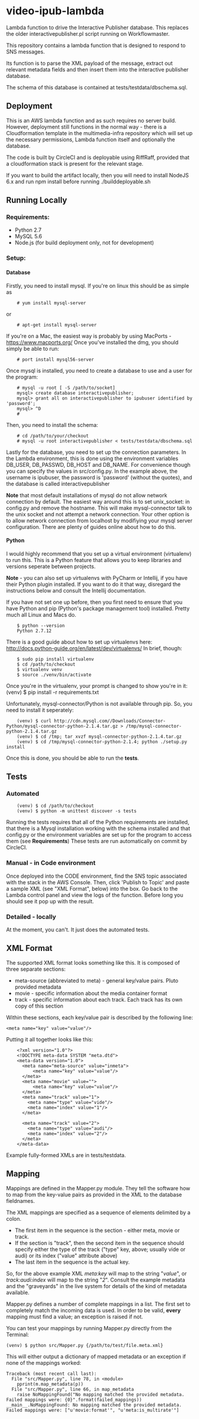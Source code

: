 # video-ipub-lambda

Lambda function to drive the Interactive Publisher database.
This replaces the older interactivepublisher.pl script running on Workflowmaster.

This repository contains a lambda function that is designed to respond to
SNS messages.

Its function is to parse the XML payload of the message, extract out relevant
metadata fields and then insert them into the interactive publisher database.

The schema of this database is contained at tests/testdata/dbschema.sql.

## Deployment

This is an AWS lambda function and as such requires no server build.
However, deployment still functions in the normal way - there is a Cloudformation
template in the multimedia-infra repository which will set up the necessary permissions,
Lambda function itself and optionally the database.

The code is built by CircleCI and is deployable using RiffRaff, provided
that a cloudformation stack is present for the relevant stage.

If you want to build the artifact locally, then you will need to install NodeJS 6.x
and run npm install before running ./builddeployable.sh

## Running Locally
### Requirements:

 - Python 2.7
 - MySQL 5.6
 - Node.js (for build deployment only, not for development)
 
### Setup:

#### Database
Firstly, you need to install mysql. If you're on linux this should be as simple
as

        # yum install mysql-server
or

        # apt-get install mysql-server
    
If you're on a Mac, the easiest way is probably by using MacPorts - https://www.macports.org/
Once you've installed the dmg, you should simply be able to run:

        # port install mysql56-server
    
Once mysql is installed, you need to create a database to use and a user for the program:
 
        # mysql -u root [ -S /path/to/socket]
        mysql> create database interactivepublisher;
        mysql> grant all on interactivepublisher to ipubuser identified by 'password';
        mysql> ^D
        #

Then, you need to install the schema:

        # cd /path/to/your/checkout
        # mysql -u root interactivepublisher < tests/testdata/dbschema.sql
        
Lastly for the database, you need to set up the connection parameters.  In the Lambda environment,
this is done using the environment variables DB_USER, DB_PASSWD, DB_HOST and DB_NAME.
For convenience though you can specify the values in src/config.py.
In the example above, the username is ipubuser, the password is 'password' (without the quotes),
and the database is called interactivepublisher

**Note** that most default installations of mysql do not allow network connection by default.
The easiest way around this is to set unix_socket: in config.py and remove the hostname.
This will make mysql-connector talk to the unix socket and not attempt a network connection.
Your other option is to allow network connection from localhost by modifiying your
mysql server configuration.  There are plenty of guides online about how to do this.

#### Python
I would highly recommend that you set up a virtual environment (virtualenv) to run this.
This is a Python feature that allows you to keep libraries and versions seperate between projects.

**Note** - you can also set up virtualenvs with PyCharm or Intellij, if you have their Python plugin installed.
If you want to do it that way, disregard the instructions below and consult the Intellij
documentation.

If you have not set one up before, then you first need to ensure that you have Python and pip (Python's
package management tool) installed.  Pretty much all Linux and Macs do.

        $ python --version
        Python 2.7.12
        
There is a good guide about how to set up virtualenvs here: http://docs.python-guide.org/en/latest/dev/virtualenvs/
In brief, though:

        $ sudo pip install virtualenv
        $ cd /path/to/checkout
        $ virtualenv venv
        $ source ./venv/bin/activate
        
Once you're in the virtualenv, your prompt is changed to show you're in it:
        (venv) $ pip install -r requirements.txt
        
Unfortunately, mysql-connector/Python is not available through pip.
So, you need to install it seperately:

        (venv) $ curl http://cdn.mysql.com//Downloads/Connector-Python/mysql-connector-python-2.1.4.tar.gz > /tmp/mysql-connector-python-2.1.4.tar.gz
        (venv) $ cd /tmp; tar xvzf mysql-connector-python-2.1.4.tar.gz
        (venv) $ cd /tmp/mysql-connector-python-2.1.4; python ./setup.py install
        
Once this is done, you should be able to run the **tests**.
 
## Tests
### Automated
        (venv) $ cd /path/to/checkout
        (venv) $ python -m unittest discover -s tests

Running the tests requires that all of the Python requirements are installed, that there is a Mysql
installation working with the schema installed and that config.py or the environment variables are
set up for the program to access them (see **Requirements**)
These tests are run automatically on commit by CircleCI.

### Manual - in Code environment
Once deployed into the CODE environment, find the SNS topic associated with the stack in the AWS Console.
Then, click 'Publish to Topic' and paste a sample XML (see "XML Format", below) into the box.
Go back to the Lambda control panel and view the logs of the function. Before
long you should see it pop up with the result.

### Detailed - locally
At the moment, you can't. It just does the automated tests.

## XML Format
The supported XML format looks something like this.  It is composed of three
separate sections:

- meta-source (abbreviated to meta) - general key/value pairs. Pluto provided metadata
- movie - specific information about the media container format
- track - specific information about each track. Each track has its own copy of this section

Within these sections, each key/value pair is described by the following line:

    <meta name="key" value="value"/>

Putting it all together looks like this:

        <?xml version="1.0"?>
        <!DOCTYPE meta-data SYSTEM "meta.dtd">
        <meta-data version="1.0">
          <meta name="meta-source" value="inmeta">
              <meta name="key" value="value"/>
          </meta>
          <meta name="movie" value="">
              <meta name="key" value="value"/>
          </meta>
          <meta name="track" value="1">
            <meta name="type" value="vide"/>
            <meta name="index" value="1"/>
          </meta>
        
          <meta name="track" value="2">
            <meta name="type" value="audi"/>
            <meta name="index" value="2"/>
          </meta>
        </meta-data>

Example fully-formed XMLs are in tests/testdata.

## Mapping
Mappings are defined in the Mapper.py module.  They tell the software how to map from the
key-value pairs as provided in the XML to the database fieldnames.

The XML mappings are specified as a sequence of elements delimited by a colon.

- The first item in the sequence is the section - either meta, movie or track.
- If the section is "track", then the second item in the sequence should specify
either the type of the track ("type" key, above; usually vide or audi) or its
index ("value" attribute above)
- The last item in the sequence is the actual key.

So, for the above example XML *meta:key* will map to the string "*value*", or
*track:audi:index* will map to the string "*2*".  Consult the example metadata and the "graveyards"
in the live system for details of the kind of metadata available.

Mapper.py defines a number of complete mappings in a list.  The first set to completely
match the incoming data is used.  In order to be valid, **every** mapping must find a
value; an exception is raised if not.

You can test your mappings by running Mapper.py directly from the Terminal:

    (venv) $ python src/Mapper.py {/path/to/test/file.meta.xml}
    
This will either output a dictionary of mapped metadata or an exception if none of the mappings worked:

    Traceback (most recent call last):
      File "src/Mapper.py", line 78, in <module>
        pprint(m.map_metadata(p))
      File "src/Mapper.py", line 66, in map_metadata
        raise NoMappingFound("No mapping matched the provided metadata.  Failed mappings were: {0}".format(failed_mappings))
    __main__.NoMappingFound: No mapping matched the provided metadata.  Failed mappings were: ["u'movie:format'", "u'meta:is_multirate'"]
